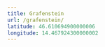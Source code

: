 ```yaml
---
title: Grafenstein
url: /grafenstein/
latitude: 46.610694900000006
longitude: 14.467924300000002
---
```

